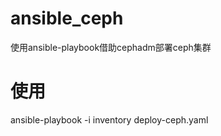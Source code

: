 # ansible_ceph
使用ansible-playbook借助cephadm部署ceph集群
# 使用
ansible-playbook -i  inventory  deploy-ceph.yaml
